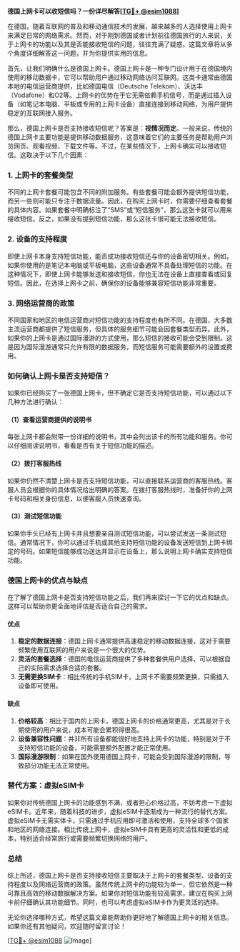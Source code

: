**德国上网卡可以收短信吗？一份详尽解答[[TG💪+ @esim1088](https://t.me/s/esim1088)]**

在德国，随着互联网的普及和移动通信技术的发展，越来越多的人选择使用上网卡来满足日常的网络需求。然而，对于刚到德国或者计划前往德国旅行的人来说，关于上网卡的功能以及其是否能接收短信的问题，往往充满了疑惑。这篇文章将从多个角度详细解答这一问题，并为你提供实用的信息。

首先，让我们明确什么是德国上网卡。德国上网卡是一种专门设计用于在德国境内使用的移动数据卡，它可以帮助用户通过移动网络访问互联网。这类卡通常由德国本地的电信运营商提供，比如德国电信（Deutsche Telekom）、沃达丰（Vodafone）和O2等。上网卡的优势在于它无需依赖手机信号，而是通过插入设备（如笔记本电脑、平板或专用的上网卡设备）直接连接到移动网络，为用户提供稳定的互联网接入服务。

那么，德国上网卡是否支持接收短信呢？答案是：**视情况而定**。一般来说，传统的德国上网卡主要功能是提供移动数据服务，这意味着它们的主要任务是帮助用户浏览网页、观看视频、下载文件等。不过，在某些情况下，上网卡确实可以接收短信。这取决于以下几个因素：

### 1. 上网卡的套餐类型

不同的上网卡套餐可能包含不同的附加服务。有些套餐可能会额外提供短信功能，而另一些则可能只专注于数据流量。因此，在购买上网卡时，你需要仔细查看套餐的具体内容。如果套餐中明确标注了“SMS”或“短信服务”，那么这张卡就可以用来接收短信。反之，如果没有提到短信功能，那么这张卡很可能无法接收短信。

### 2. 设备的支持程度

即使上网卡本身支持短信功能，能否成功接收短信还与你的设备密切相关。例如，如果你使用的是笔记本电脑或平板电脑，这些设备通常不具备处理短信的功能。在这种情况下，即使上网卡能够发送和接收短信，你也无法在设备上直接查看或回复短信。因此，在选择上网卡之前，确保你的设备能够兼容短信功能非常重要。

### 3. 网络运营商的政策

不同国家和地区的电信运营商对短信功能的支持程度也有所不同。在德国，大多数主流运营商都提供了短信服务，但具体的服务细节可能会因套餐类型而异。此外，如果你的上网卡是通过国际漫游的方式使用，那么短信的接收可能会受到限制。这是因为国际漫游通常只允许有限的数据服务，而短信服务可能需要额外的设置或费用。

### 如何确认上网卡是否支持短信？

如果你已经购买了一张德国上网卡，但不确定它是否支持短信功能，可以通过以下几种方法进行确认：

#### （1）查看运营商提供的说明书

每张上网卡都会附带一份详细的说明书，其中会列出该卡的所有功能和服务。你可以仔细阅读说明书，看看是否有关于短信功能的描述。

#### （2）拨打客服热线

如果你仍然不清楚上网卡是否支持短信功能，可以直接联系运营商的客服热线。客服人员会根据你的具体情况给出明确的答案。在拨打客服热线时，准备好你的上网卡号码和相关身份信息，以便客服人员快速查询。

#### （3）测试短信功能

如果你手头已经有上网卡并且想要亲自测试短信功能，可以尝试发送一条测试短信。通常情况下，你可以通过手机或其他支持短信功能的设备发送短信到上网卡绑定的号码。如果短信能够成功送达并显示在设备上，那么说明上网卡确实支持短信功能。

### 德国上网卡的优点与缺点

在了解了德国上网卡是否支持短信功能之后，我们再来探讨一下它的优点和缺点。这样可以帮助你更全面地评估是否适合自己的需求。

#### 优点

1. **稳定的数据连接**：德国上网卡通常提供高速稳定的移动数据连接，这对于需要频繁使用互联网的用户来说是一个很大的优势。
2. **灵活的套餐选择**：德国的电信运营商提供了多种套餐供用户选择，可以根据自己的实际需求选择合适的套餐。
3. **无需更换SIM卡**：相比传统的手机SIM卡，上网卡不需要频繁更换，只需插入设备即可使用。

#### 缺点

1. **价格较高**：相比于国内的上网卡，德国上网卡的价格通常更高，尤其是对于长期使用的用户来说，成本可能会累积得很高。
2. **设备兼容性问题**：并非所有设备都能很好地支持上网卡的功能，特别是对于不支持短信功能的设备，可能需要额外配置才能正常使用。
3. **国际漫游限制**：如果在国外使用德国上网卡，可能会受到国际漫游的限制，导致部分功能无法正常使用。

### 替代方案：虚拟eSIM卡

如果你对传统德国上网卡的功能感到不满，或者担心价格过高，不妨考虑一下虚拟eSIM卡。近年来，随着科技的进步，虚拟eSIM卡逐渐成为一种流行的替代方案。虚拟eSIM卡无需实体卡，只需通过手机应用即可激活和使用，支持全球多个国家和地区的网络连接。相比传统上网卡，虚拟eSIM卡具有更高的灵活性和更低的成本，特别适合经常旅行或需要频繁切换网络的用户。

### 总结

综上所述，德国上网卡是否支持接收短信主要取决于上网卡的套餐类型、设备的支持程度以及网络运营商的政策。虽然传统上网卡的功能较为单一，但它依然是一种可靠且高效的移动数据解决方案。如果你对短信功能有较高需求，建议在购买上网卡前仔细确认其功能细节。同时，也可以考虑虚拟eSIM卡作为更灵活的选择。

无论你选择哪种方式，希望这篇文章能帮助你更好地了解德国上网卡的相关信息。如果你还有其他疑问，欢迎随时留言讨论！

[[TG💪+ @esim1088](https://t.me/s/esim1088) ![Image](https://i.postimg.cc/4NQfJmqS/Snipaste-2025-05-13-00-14-12.png)]